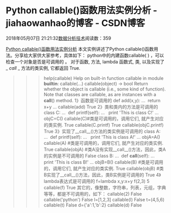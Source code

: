 
# Python callable()函数用法实例分析 - jiahaowanhao的博客 - CSDN博客


2018年05月07日 21:21:32[数据分析技术](https://me.csdn.net/jiahaowanhao)阅读数：359


[Python callable()函数用法实例分析](http://cda.pinggu.org/view/25478.html)
本文实例讲述了Python callable()函数用法。分享给大家供大家参考，具体如下：
python中的内建函数callable( ) ，可以检查一个对象是否是可调用的 。
对于函数, 方法, lambda 函数式, 类, 以及实现了 _ _call_ _ 方法的类实例, 它都返回 True.
>>> help(callable)
Help on built-in function callable in module __builtin__:
callable(...)
callable(object) -> bool
Return whether the object is callable (i.e., some kind of function).
Note that classes are callable, as are instances with a __call__() method.
1》函数是可调用的
>>> def add(x,y):
...  return x+y
...
>>> callable(add)
True
2》类和类内的方法是可调用的
>>> class C:
...  def printf(self):
...   print 'This is class C!'
...
>>> objC=C()
>>> callable(C)\#类是可调用的，调用它们, 就产生对应的类实例.
True
>>> callable(C.printf)
True
>>> callable(objC.printf)
True
3》实现了__call__()方法的类实例是可调用的
>>> class A:
...  def printf(self):
...   print 'This is class A!'
...
>>> objA=A()
>>> callable(A) \#类是可调用的，调用它们, 就产生对应的类实例.
True
>>> callable(objA) \#类A没有实现__call__()方法，因此，类A的实例是不可调用的
False
>>> class B:
...  def __call__(self):
...   print 'This is class B!'
...
>>> objB=B()
>>> callable(B) \#类是可调用的，调用它们, 就产生对应的类实例.
True
>>> callable(objB) \#类B实现了__call__()方法，因此，类B实例是可调用的
True
4》lambda表达式是可调用的
>>> f=lambda x,y:x+y
>>> f(2,3)
5
>>> callable(f)
True
其它的，像整数，字符串，列表，元组，字典等等，都是不可调用的，如下：
>>> callable(2)
False
>>> callable('python')
False
>>> l=[1,2,3]
>>> callable(l)
False
>>> t=(4,5,6)
>>> callable(t)
False
>>> d={'a':1,'b':2}
>>> callable(d)
False


